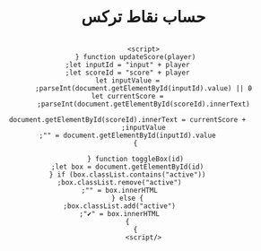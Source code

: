 <!DOCTYPE html>
<html lang="ar">
<head>
    <meta charset="UTF-8">
    <meta name="viewport" content="width=device-width, initial-scale=1.0">
    <title>حساب نقاط تركس</title>
    <style>
        body {
            font-family: Arial, sans-serif;
            text-align: center;
            direction: rtl;
        }
        .container {
            display: flex;
            justify-content: center;
            flex-wrap: wrap;
            margin-top: 20px;
        }
        .column {
            width: 150px;
            margin: 10px;
            text-align: center;
        }
        .name-box {
            background-color: lightgray;
            padding: 10px;
            font-weight: bold;
            border: 1px solid black;
        }
        .blue-box {
            background-color: lightblue;
            padding: 10px;
            font-weight: bold;
            border: 1px solid black;
            margin-top: 5px;
        }
        .toggle-box {
            display: inline-block;
            width: 50px;
            height: 30px;
            background-color: white;
            border: 1px solid black;
            text-align: center;
            line-height: 30px;
            cursor: pointer;
            margin: 2px;
        }
        .active {
            background-color: red;
            color: white;
            font-weight: bold;
        }
    </style>
</head>
<body>
    <h1>حساب نقاط تركس</h1>
    <div class="container">
        <!-- إنشاء 6 لاعبين -->
        <script>
            for (let i = 1; i <= 6; i++) {
                document.write(`
                    <div class="column">
                        <input type="text" id="name${i}" placeholder="اسم اللاعب">
                        <div>
                            <div class="toggle-box" id="tricks${i}" onclick="toggleBox('tricks${i}')">تركس</div>
                            <div class="toggle-box" id="complex${i}" onclick="toggleBox('complex${i}')"></div>
                        </div>
                        <div class="blue-box" id="score${i}">0</div>
                        <input type="number" id="input${i}" placeholder="أدخل رقم">
                        <button onclick="updateScore(${i})">إدخال</button>
                    </div>
                `);
            }
        </script>
    </div>

    <script>
        function updateScore(player) {
            let inputId = "input" + player;
            let scoreId = "score" + player;
            let inputValue = parseInt(document.getElementById(inputId).value) || 0;
            let currentScore = parseInt(document.getElementById(scoreId).innerText);
            
            document.getElementById(scoreId).innerText = currentScore + inputValue;
            document.getElementById(inputId).value = "";
        }

        function toggleBox(id) {
            let box = document.getElementById(id);
            if (box.classList.contains("active")) {
                box.classList.remove("active");
                box.innerHTML = "";
            } else {
                box.classList.add("active");
                box.innerHTML = "✔";
            }
        }
    </script>
</body>
</html>
